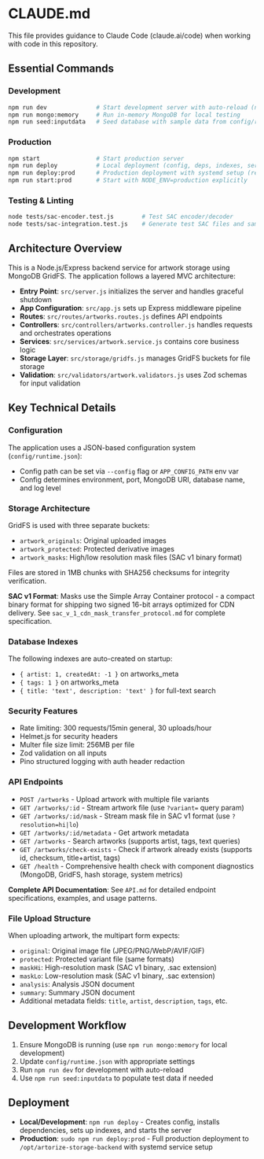 # CLAUDE.md

This file provides guidance to Claude Code (claude.ai/code) when working with code in this repository.

## Essential Commands

### Development
```bash
npm run dev              # Start development server with auto-reload (nodemon)
npm run mongo:memory     # Run in-memory MongoDB for local testing
npm run seed:inputdata   # Seed database with sample data from config/runtime.json
```

### Production
```bash
npm start                # Start production server
npm run deploy           # Local deployment (config, deps, indexes, server)
npm run deploy:prod      # Production deployment with systemd setup (requires sudo)
npm run start:prod       # Start with NODE_ENV=production explicitly
```

### Testing & Linting
```bash
node tests/sac-encoder.test.js        # Test SAC encoder/decoder
node tests/sac-integration.test.js    # Generate test SAC files and sample data
```

## Architecture Overview

This is a Node.js/Express backend service for artwork storage using MongoDB GridFS. The application follows a layered MVC architecture:

- **Entry Point**: `src/server.js` initializes the server and handles graceful shutdown
- **App Configuration**: `src/app.js` sets up Express middleware pipeline
- **Routes**: `src/routes/artworks.routes.js` defines API endpoints
- **Controllers**: `src/controllers/artworks.controller.js` handles requests and orchestrates operations
- **Services**: `src/services/artwork.service.js` contains core business logic
- **Storage Layer**: `src/storage/gridfs.js` manages GridFS buckets for file storage
- **Validation**: `src/validators/artwork.validators.js` uses Zod schemas for input validation

## Key Technical Details

### Configuration
The application uses a JSON-based configuration system (`config/runtime.json`):
- Config path can be set via `--config` flag or `APP_CONFIG_PATH` env var
- Config determines environment, port, MongoDB URI, database name, and log level

### Storage Architecture
GridFS is used with three separate buckets:
- `artwork_originals`: Original uploaded images
- `artwork_protected`: Protected derivative images
- `artwork_masks`: High/low resolution mask files (SAC v1 binary format)

Files are stored in 1MB chunks with SHA256 checksums for integrity verification.

**SAC v1 Format**: Masks use the Simple Array Container protocol - a compact binary format for shipping two signed 16-bit arrays optimized for CDN delivery. See `sac_v_1_cdn_mask_transfer_protocol.md` for complete specification.

### Database Indexes
The following indexes are auto-created on startup:
- `{ artist: 1, createdAt: -1 }` on artworks_meta
- `{ tags: 1 }` on artworks_meta
- `{ title: 'text', description: 'text' }` for full-text search

### Security Features
- Rate limiting: 300 requests/15min general, 30 uploads/hour
- Helmet.js for security headers
- Multer file size limit: 256MB per file
- Zod validation on all inputs
- Pino structured logging with auth header redaction

### API Endpoints
- `POST /artworks` - Upload artwork with multiple file variants
- `GET /artworks/:id` - Stream artwork file (use `?variant=` query param)
- `GET /artworks/:id/mask` - Stream mask file in SAC v1 format (use `?resolution=hi|lo`)
- `GET /artworks/:id/metadata` - Get artwork metadata
- `GET /artworks` - Search artworks (supports artist, tags, text queries)
- `GET /artworks/check-exists` - Check if artwork already exists (supports id, checksum, title+artist, tags)
- `GET /health` - Comprehensive health check with component diagnostics (MongoDB, GridFS, hash storage, system metrics)

**Complete API Documentation**: See `API.md` for detailed endpoint specifications, examples, and usage patterns.

### File Upload Structure
When uploading artwork, the multipart form expects:
- `original`: Original image file (JPEG/PNG/WebP/AVIF/GIF)
- `protected`: Protected variant file (same formats)
- `maskHi`: High-resolution mask (SAC v1 binary, .sac extension)
- `maskLo`: Low-resolution mask (SAC v1 binary, .sac extension)
- `analysis`: Analysis JSON document
- `summary`: Summary JSON document
- Additional metadata fields: `title`, `artist`, `description`, `tags`, etc.

## Development Workflow

1. Ensure MongoDB is running (use `npm run mongo:memory` for local development)
2. Update `config/runtime.json` with appropriate settings
3. Run `npm run dev` for development with auto-reload
4. Use `npm run seed:inputdata` to populate test data if needed

## Deployment

- **Local/Development**: `npm run deploy` - Creates config, installs dependencies, sets up indexes, and starts the server
- **Production**: `sudo npm run deploy:prod` - Full production deployment to `/opt/artorize-storage-backend` with systemd service setup
